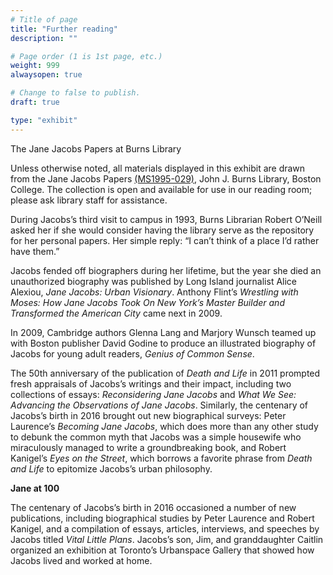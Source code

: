 ```yaml
---
# Title of page
title: "Further reading"
description: ""

# Page order (1 is 1st page, etc.)
weight: 999
alwaysopen: true

# Change to false to publish.
draft: true

type: "exhibit"
---
```


The Jane Jacobs Papers at Burns Library

Unless otherwise noted, all materials displayed in this exhibit are drawn from the Jane Jacobs Papers [(MS1995-029)](https://bc-primo.hosted.exlibrisgroup.com/permalink/f/l6ucgu/ALMA-BC21352764790001021), John J. Burns Library, Boston College. The collection is open and available for use in our reading room; please ask library staff for assistance.

During Jacobs’s third visit to campus in 1993, Burns Librarian Robert O’Neill asked her if she would consider having the library serve as the repository for her personal papers. Her simple reply: “I can’t think of a place I’d rather have them.”

Jacobs fended off biographers during her lifetime, but the year she died an unauthorized biography was published by Long Island journalist Alice Alexiou, *Jane Jacobs: Urban Visionary*. Anthony Flint’s *Wrestling with Moses: How Jane Jacobs Took On New York’s Master Builder and Transformed the American City* came next in 2009.

In 2009, Cambridge authors Glenna Lang and Marjory Wunsch teamed up with Boston publisher David Godine to produce an illustrated biography of Jacobs for young adult readers, *Genius of Common Sense*.

The 50th anniversary of the publication of *Death and Life* in 2011 prompted fresh appraisals of Jacobs’s writings and their impact, including two collections of essays: *Reconsidering Jane Jacobs* and *What We See: Advancing the Observations of Jane Jacobs*. Similarly, the centenary of Jacobs’s birth in 2016 brought out new biographical surveys: Peter Laurence’s *Becoming Jane Jacobs*, which does more than any other study to debunk the common myth that Jacobs was a simple housewife who miraculously managed to write a groundbreaking book, and Robert Kanigel’s *Eyes on the Street*, which borrows a favorite phrase from *Death and Life* to epitomize Jacobs’s urban philosophy.

**Jane at 100**

The centenary of Jacobs’s birth in 2016 occasioned a number of new publications, including biographical studies by Peter Laurence and Robert Kanigel, and a compilation of essays, articles, interviews, and speeches by Jacobs titled *Vital Little Plans*. Jacobs’s son, Jim, and granddaughter Caitlin organized an exhibition at Toronto’s Urbanspace Gallery that showed how Jacobs lived and worked at home.

